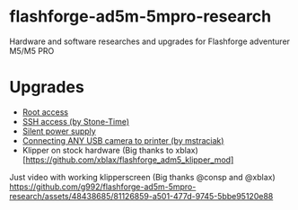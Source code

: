 # flashforge-ad5m-5mpro-research
Hardware and software researches and upgrades for Flashforge adventurer M5/M5 PRO



# Upgrades
- [Root access](./upgrades/getting_root.md)
- [SSH access (by Stone-Time)](https://github.com/Stone-Time/Flashforge-Adventure-5M-Pro-Klipper-SSH)
- [Silent power supply](./upgrades/silent_psu.md)
- [Connecting ANY USB camera to printer (by mstraciak)](https://github.com/mstraciak/flashforge-ad5m-mods/blob/main/README.md)
- Klipper on stock hardware (Big thanks to xblax) [https://github.com/xblax/flashforge_adm5_klipper_mod]


Just video with working klipperscreen (Big thanks @consp and @xblax)
https://github.com/g992/flashforge-ad5m-5mpro-research/assets/48438685/81126859-a501-477d-9745-5bbe95120e88


